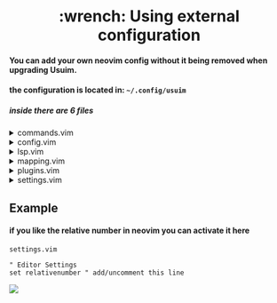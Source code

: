 <h1 align="center">:wrench: Using external configuration</h1>

#### You can add your own neovim config without it being removed when upgrading Usuim. 
#### the configuration is located in: `~/.config/usuim`

##### inside there are 6 files

<details>
  <summary>commands.vim</summary>

```vim
" Go to definition
command! GoToDef lua vim.lsp.buf.definition()
```
</details>

<details>
  <summary>config.vim</summary>

```vim
" CloseTag

let g:closetag_filenames = '*.html,*.xhtml,*.phtml,*.vue'
let g:closetag_filetypes = 'html,xhtml,phtml,vue'

lua<<EOF

-- Transparent.nvim
require("transparent").setup({
  enable = false,
  extra_groups = {

    "BufferLineTabClose",
    "BufferlineBufferSelected",
    "BufferLineFill",
    "BufferLineBackground",
    "BufferLineSeparator",
    "BufferLineIndicatorSelected",
  },
  exclude = {},
})

-- Colorizer
require 'colorizer'.setup {
  css = { css = true; };
  html = {
    mode = 'background';
  }
}

-- Refactoring
require('refactoring').setup({})
require("telescope").load_extension("refactoring")
vim.api.nvim_set_keymap(
  "v",
  "<C-r>",
  "<Esc><cmd>lua require('telescope').extensions.refactoring.refactors()<CR>",
  { noremap = true }
)

EOF
```
 </details>

<details>
  <summary>lsp.vim</summary>
  
```vim

lua<<EOF

local capabilities = require('cmp_nvim_lsp').update_capabilities(vim.lsp.protocol.make_client_capabilities())

-- To add a langserver for example:

-- require('lspconfig')['clangd'].setup {
--   capabilities = capabilities
-- }

EOF
```
  </details>
  
 <details>
   <summary>mapping.vim</summary>

```vim
" Search
inoremap <C-f> <ESC>:SearchBoxMatchAll title="Search"<cr>
nnoremap <C-f> :SearchBoxMatchAll title="Search"<cr>
xnoremap <C-f> :SearchBoxMatchAll title="Search" visual_mode=true <cr>

" Replace
inoremap <c-l> <ESC>:SearchBoxReplace confirm=native<CR>
nnoremap <c-l> :SearchBoxReplace confirm=native<CR>
vnoremap <c-l> :SearchBoxReplace confirm=native<CR>

" Telescope
nnoremap <C-b> :Telescope find_files cwd=.<cr>
inoremap <C-b> <ESC>:Telescope find_files cwd=.<cr>

" Open dashboard
nnoremap <F3> :Dashboard <CR>
```
</details>
   
<details>
   <summary>plugins.vim</summary>

```vim
" Nord Theme
Plug 'shaunsingh/nord.nvim'
```
</details>
   
<details>
  <summary>settings.vim</summary>

```vim
" this setting can be changed and will not be overridden by an update
" to disable any parameter you must comment the line

" To import files:
" source $HOME/.config/usuim/file.vim

" Autoinsert mode
autocmd BufRead,BufNewFile,BufEnter * set formatoptions-=cro | start

" Themes
colorscheme onedark

" Editor Settings
set termguicolors
set guifont=Fira\ Code:h12
set number
set splitbelow
" set relativenumber
```
</details>

   
## Example
   
#### if you like the relative number in neovim you can activate it here
`settings.vim`
 
```vim
" Editor Settings
set relativenumber " add/uncomment this line
```
<kbd>
  <img src="https://user-images.githubusercontent.com/59105868/184548218-0ac11ec5-47bb-4488-b3fa-e8b82b1832a1.png">
</kbd>
